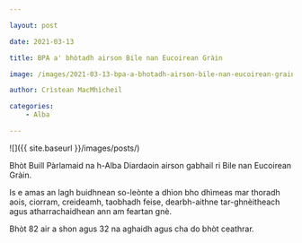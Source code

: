 ```yaml
---

layout: post

date: 2021-03-13

title: BPA a' bhòtadh airson Bile nan Eucoirean Gràin

image: /images/2021-03-13-bpa-a-bhotadh-airson-bile-nan-eucoirean-grain.webp

author: Crìstean MacMhìcheil

categories:
    - Alba

---
```


![]({{ site.baseurl }}/images/posts/)

Bhòt Buill Pàrlamaid na h-Alba Diardaoin airson gabhail ri Bile nan Eucoirean Gràin.

Is e amas an lagh buidhnean so-leònte a dhìon bho dhìmeas mar thoradh aois, ciorram, creideamh, taobhadh feise, dearbh-aithne tar-ghnèitheach agus atharrachaidhean ann am feartan gnè.

Bhòt 82 air a shon agus 32 na aghaidh agus cha do bhòt ceathrar.
